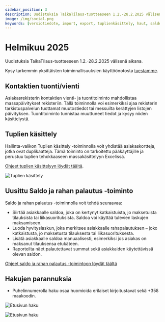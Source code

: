 ```yaml
---
sidebar_position: 3
description: Uudistuksia TaikaTilaus-tuotteeseen 1.2.-28.2.2025 välisenä aikana
image: /img/social.png
keywords: [versiotiedote, import, export, tuplienkäsittely, haut, saldo]
---
```


# Helmikuu 2025

Uudistuksia TaikaTilaus-tuotteeseen 1.2.-28.2.2025 välisenä aikana.

Kysy tarkemmin yksittäisten toiminnallisuuksien käyttöönotosta [tuestamme](https://taikatilaus.freshdesk.com/).

## Kontaktien tuonti/vienti

Asiakasrekisterin kontaktien vienti- ja tuontitoiminto mahdollistaa massapäivitykset rekisteriin. Tällä toiminnolla voi esimerkiksi ajaa rekisterin tarkistuspalvelun tuottamat muutostiedot tai messuilta kerättyjen listojen päivityksen. Tuontitoiminto tunnistaa muuttuneet tiedot ja kysyy niiden käsittelystä.

## Tuplien käsittely

Hallinta-valikon Tuplien käsittely -toiminnolla voit yhdistää asiakaskortteja, jotka ovat duplikaatteja. Tämä toiminto on tarkoitettu pääkäyttäjille ja perustuu tuplien tehokkaaseen massakäsittelyyn Excelissä.

[Ohjeet tuplien käsittelyyn löydät täältä](/docs/ohjeet/yleiset_ominaisuudet/hallinta#tuplien-käsitttely).

![Tuplien käsittely](/img/ohjeet/tuplat.png)

## Uusittu Saldo ja rahan palautus -toiminto

Saldo ja rahan palautus -toiminnolla voit tehdä seuraavaa:
- Siirtää asiakkaalle saldoa, joka on kertynyt katkaistuista, jo maksetuista tilauksista tai liikasuorituksista. Saldoa voi käyttää tulevien laskujen maksamiseen.
- Luoda hyvityslaskun, joka merkitsee asiakkaalle rahapalautuksen – joko katkaistusta, jo maksetusta tilauksesta tai liikasuorituksesta.
- Lisätä asiakkaalle saldoa manuaalisesti, esimerkiksi jos asiakas on maksanut tilauksensa etukäteen.
- Raporteilta näet palautettavat summat sekä asiakkaiden käytettävissä olevan saldon.

[Ohjeet saldo ja rahan palautus -toimintoon löydät täältä](/docs/ohjeet/yleiset_ominaisuudet/saldo)

## Hakujen parannuksia

- Puhelinnumerolla haku osaa huomioida erilaiset kirjoitustavat sekä +358 maakoodin.

![Etusivun haku](/img/versiotiedotteet/haku.png)

![Etusivun haku](/img/versiotiedotteet/haku2.png)